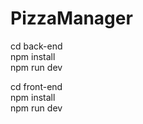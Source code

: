 # PizzaManager

cd back-end  
npm install  
npm run dev  

cd front-end  
npm install  
npm run dev
